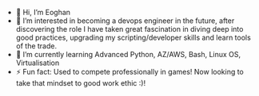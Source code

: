 - 👋 Hi, I’m Eoghan
- 👀 I’m interested in becoming a devops engineer in the future, after discovering the role I have taken great fascination in diving deep into good practices, upgrading my scripting/developer skills and learn tools of the trade. 
- 🌱 I’m currently learning Advanced Python, AZ/AWS, Bash, Linux OS, Virtualisation
- ⚡ Fun fact: Used to compete professionally in games! Now looking to take that mindset to good work ethic :)! 

<!---
RoadToDevOp/RoadToDevOp is a ✨ special ✨ repository because its `README.md` (this file) appears on your GitHub profile.
You can click the Preview link to take a look at your changes.
--->
